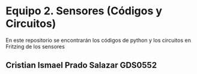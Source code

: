 # Equipo 2. Sensores (Códigos y Circuitos)
En este repositorio se encontrarán los códigos de python y los circuitos en Fritzing de los sensores

## Cristian Ismael Prado Salazar GDS0552

